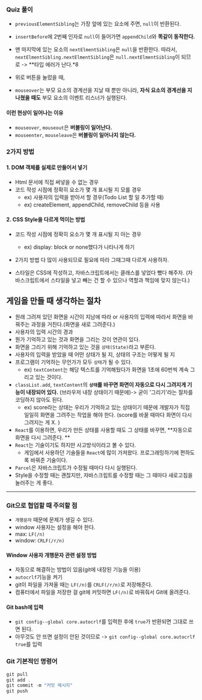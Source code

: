 ### Quiz 풀이

- `previousElementSibling`는 가장 앞에 있는 요소에 주면, `null`이 반환된다.
- `insertBefore`에 2번째 인자로 `null`이 들어가면 `appendChild`와 **똑같이 동작한다.**


- 맨 마지막에 있는 요소의 `nextElmentSibling`은 `null`을 반환한다. 
따라서, `nextElmentSibling.nextElmentSibling`은 `null.nextElmentSibling`이 되므로 -> **타입 에러가 난다.*8


- 위로 버튼을 눌렀을 때, 

- `mouseover`는 부모 요소의 경계선을 지날 때 뿐만 아니라, 
**자식 요소의 경계선을 지나쳤을 때도** 부모 요소의 이벤트 리스너가 실행된다.
#### 이런 현상이 일어나는 이유
- `mouseover`, `mouseout`은 **버블링이 일어난다.**
- `mouseenter`, `mouseleave`은 **버블링이 일어나지 않는다.**

### 2가지 방법
#### 1. DOM 객체를 실제로 만들어서 넣기
- Html 문서에 직접 써넣을 수 없는 경우
- 코드 작성 시점에 정확히 요소가 몇 개 표시될 지 모를 경우
    - ex) 사용자의 입력을 받아서 할 경우(Todo List 할 일 추가할 때)
    - ex) createElement, appendChild, removeChild 등을 사용
    
    
#### 2. CSS Style을 다르게 먹이는 방법 
- 코드 작성 시점에 정확히 요소가 몇 개 표시될 지 아는 경우
    - ex) display: block or none했다가 나타나게 하기

- 2가지 방법 다 많이 사용되므로 필요에 따라 그때그때 다르게 사용하자.

- 스타일은 CSS에 작성하고, 자바스크립트에서는 클래스를 넣었다 뺐다 해주자.
(자바스크립트에서 스타일을 넣고 빼는 건 할 수 있으나 역할과 책임에 맞지 않는다.)


## 게임을 만들 때 생각하는 절차
- 원래 그려져 있던 화면을 시간이 지남에 따라 or 사용자의 입력에 따라서 화면을 바꿔주는 과정을 거친다.(화면을 새로 그려준다.)
- 사용자의 입력 시간의 경과 
- 뭔가 기억하고 있는 것과 화면을 그리는 것이 연관이 있다. 
- 화면을 그리기 위해 기억하고 있는 것을 `상태(State)`라고 부른다. 
- 사용자의 입력을 받았을 때 어떤 상태가 될 지, 상태의 구조는 어떻게 될 지
- 프로그램이 기억하는 무언가가 모두 `상태`가 될 수 있다.
    - ex) `textContent`는 해당 텍스트를 기억해뒀다가 화면을 1초에 60번씩 계속 그리고 있는 것이다.
- `classList.add`, `textContent`의 **`상태`를 바꾸면 화면이 자동으로 다시 그려지게 기능이 내장되어 있다.**
(브라우저 내장 상태이기 때문에)-> 굳이 '그리기'라는 절차를 코딩하지 않아도 된다.
    - ex) score라는 상태는 우리가 기억하고 있는 상태이기 때문에 개발자가 직접 일일히 화면을 그려주는 작업을 해야 한다. 
    (score를 바꿀 때마다 화면이 다시 그려지는 게 X. )
- `React`를 이용하면, 우리가 만든 상태를 사용할 때도 그 상태를 바꾸면, **자동으로 화면을 다시 그려준다. **
- `React`는 기술이기도 하지만 사고방식이라고 볼 수 있다. 
    - 게임에서 사용하던 기술들을 `React`에 많이 가져왔다. 프로그래밍하기에 편하도록 바꿔준 기술이다. 
- `Parcel`은 자바스크립트가 수정될 때마다 다시 실행된다. 
- Style을 수정할 때는 괜찮지만, 자바스크립트를 수정할 때는 그 때마다 새로고침을 눌러주는 게 좋다. 

---

### Git으로 협업할 때 주의할 점
- `개행문자` 때문에 문제가 생길 수 있다.
- window 사용자는 설정을 해야 한다.
- max: `LF(/n)`
- window: `CRLF(/r/n)`

#### Window 사용자 개행문자 관련 설정 방법
- 자동으로 해결하는 방법이 있음(git에 내장된 기능을 이용)
- `autocrlf`기능을 켜기
- git이 파일을 가져올 때는 `LF(/n)`를 `CRLF(/r/n)`로 저장해준다.
- 컴퓨터에서 파일을 저장한 걸 git에 커밋하면 `LF(/n)`로 바꿔줘서 Git에 올려준다.

#### Git bash에 입력
- `git config--global core.autocrlf`를 입력한 후에 `true`가 반환되면 그대로 쓰면 된다.
- 아무것도 안 뜨면 설정이 안된 것이므로 -> `git config--global core.autocrlf true`를 입력

### Git 기본적인 명령어
 ```js
git pull
git add .
git commit -m "커밋 메시지"
git push
```
